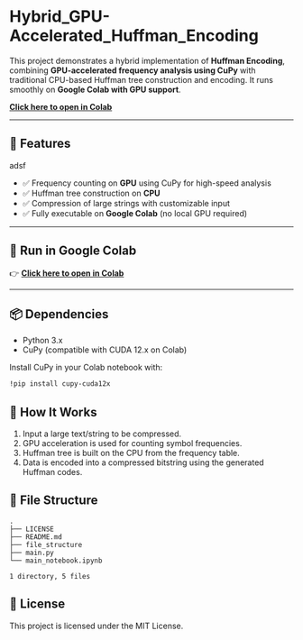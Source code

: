 # Hybrid_GPU-Accelerated_Huffman_Encoding
This project demonstrates a hybrid implementation of **Huffman Encoding**, combining **GPU-accelerated frequency analysis using CuPy** with traditional CPU-based Huffman tree construction and encoding. It runs smoothly on **Google Colab with GPU support**. 

 **[Click here to open in Colab](https://colab.research.google.com/drive/1xR_gPCnK5FuTSfRaqT-2-Bg1MYMp4ZJJ?usp=sharing)**  

---

## 📌 Features
adsf
- ✅ Frequency counting on **GPU** using CuPy for high-speed analysis
- ✅ Huffman tree construction on **CPU**
- ✅ Compression of large strings with customizable input
- ✅ Fully executable on **Google Colab** (no local GPU required)

---

## 🔗 Run in Google Colab

👉 **[Click here to open in Colab](https://colab.research.google.com/drive/1xR_gPCnK5FuTSfRaqT-2-Bg1MYMp4ZJJ?usp=sharing)**  

---

## 📦 Dependencies

- Python 3.x
- CuPy (compatible with CUDA 12.x on Colab)

Install CuPy in your Colab notebook with:

```bash
!pip install cupy-cuda12x
```

## 🧠 How It Works

1.	Input a large text/string to be compressed. 
2. GPU acceleration is used for counting symbol frequencies. 
3. Huffman tree is built on the CPU from the frequency table. 
4. Data is encoded into a compressed bitstring using the generated Huffman codes.

## 📁 File Structure

```
.
├── LICENSE
├── README.md
├── file_structure
├── main.py
└── main_notebook.ipynb

1 directory, 5 files
```

## 📜 License

This project is licensed under the MIT License.
